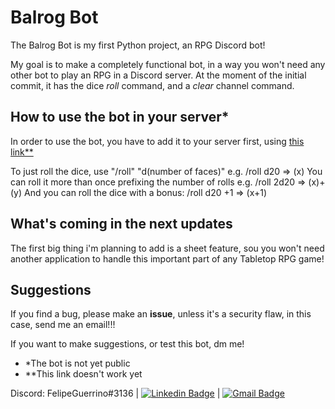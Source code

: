 # Balrog Bot

The Balrog Bot is my first Python project, an RPG Discord bot!

My goal is to make a completely functional bot, in a way you won't need any other bot to play an RPG in a Discord server. At the moment of the initial commit, it has the dice _roll_ command, and a _clear_ channel command.

## How to use the bot in your server*

In order to use the bot, you have to add it to your server first, using [this link**](https://discord.com/api/oauth2/authorize?client_id=858773713280434198&permissions=412585621584&scope=bot)

To just roll the dice, use "/roll" "d(number of faces)" e.g. /roll d20 => (x)
You can roll it more than once prefixing the number of rolls e.g. /roll 2d20 => (x)+(y)
And you can roll the dice with a bonus: /roll d20 +1 => (x+1)


## What's coming in the next updates

The first big thing i'm planning to add is a sheet feature, sou you won't need another application to handle this important part of any Tabletop RPG game!

## Suggestions

If you find a bug, please make an **issue**, unless it's a security flaw, in this case, send me an email!!!

If you want to make suggestions, or test this bot, dm me!

* *The bot is not yet public
* **This link doesn't work yet

Discord: FelipeGuerrino#3136 | [![Linkedin Badge](https://img.shields.io/badge/-LinkedIn-blue?style=flat-square&logo=Linkedin&logoColor=white&link=https://www.linkedin.com/in/felipe-guerrino-18944922a/)](https://www.linkedin.com/in/felipe-guerrino-18944922a/) | [![Gmail Badge](https://img.shields.io/badge/-Gmail-c14438?style=flat-square&logo=Gmail&logoColor=white&link=mailto:felipefbg2005@gmail.com)](mailto:felipefbg2005@gmail.com)
